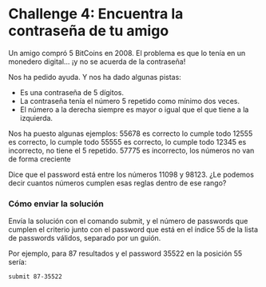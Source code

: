 # Challenge 4: Encuentra la contraseña de tu amigo

Un amigo compró 5 BitCoins en 2008. El problema es que lo tenía en un monedero
digital... ¡y no se acuerda de la contraseña!

Nos ha pedido ayuda. Y nos ha dado algunas pistas:

- Es una contraseña de 5 dígitos.
- La contraseña tenía el número 5 repetido como mínimo dos veces.
- El número a la derecha siempre es mayor o igual que el que tiene a la
  izquierda.

Nos ha puesto algunas ejemplos: 55678 es correcto lo cumple todo 12555 es
correcto, lo cumple todo 55555 es correcto, lo cumple todo 12345 es incorrecto,
no tiene el 5 repetido. 57775 es incorrecto, los números no van de forma
creciente

Dice que el password está entre los números 11098 y 98123. ¿Le podemos decir
cuantos números cumplen esas reglas dentro de ese rango?

### Cómo enviar la solución

Envía la solución con el comando submit, y el número de passwords que cumplen el
criterio junto con el password que está en el índice 55 de la lista de passwords
válidos, separado por un guión.

Por ejemplo, para 87 resultados y el password 35522 en la posición 55 sería:

```sh
submit 87-35522
```
